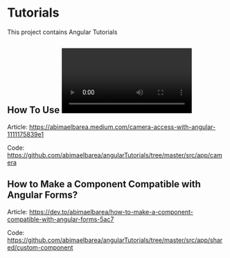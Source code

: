 # Tutorials

This project contains Angular Tutorials

## How To Use <video> In Angular?

Article: https://abimaelbarea.medium.com/camera-access-with-angular-1111175839e1

Code: https://github.com/abimaelbarea/angularTutorials/tree/master/src/app/camera


## How to Make a Component Compatible with Angular Forms?

Article: https://dev.to/abimaelbarea/how-to-make-a-component-compatible-with-angular-forms-5ac7

Code: https://github.com/abimaelbarea/angularTutorials/tree/master/src/app/shared/custom-component
